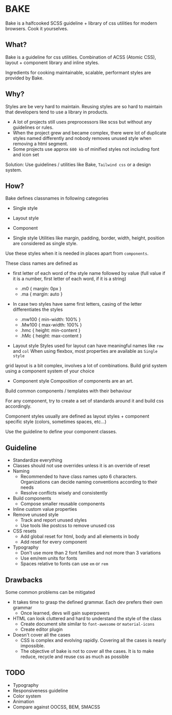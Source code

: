 # BAKE

Bake is a halfcooked SCSS guideline + library of css utilities for modern browsers.
Cook it yourselves.

## What?
Bake is a guideline for css utilities. Combination of ACSS (Atomic CSS), layout + component library and inline styles.

Ingredients for cooking maintainable, scalable, performant styles are provided by Bake.

## Why?
Styles are be very hard to maintain. Reusing styles are so hard to maintain that developers tend to use a library in products.

- A lot of projects still uses preprocessors like scss but without any guidelines or rules.
- When the project grew and became complex, there were lot of duplicate styles named differently and
nobody removes unused style when removing a html segment.
- Some projects use approx `600 kb` of minified styles not including font and icon set

Solution: Use guidelines / utilities like Bake, `Tailwind css` or a design system.

## How?
Bake defines classnames in following categories

- Single style
- Layout style
- Component

- Single style
Utilities like margin, padding, border, width, height, position are considered as single style.

Use these styles when it is needed in places apart from `components`.

These class names are defined as
- first letter of each word of the style name followed by value (full value if it is a number, first letter of each word, if it is a string)
  - .m0 { margin: 0px }
  - .ma { margin: auto }
- In case two styles have same first letters, casing of the letter differentiates the styles
  - .mw100 { min-width: 100% }
  - .Mw100 { max-width: 100% }
  - .hmc { height: min-content }
  - .hMc { height: max-content }

- Layout style
Styles used for layout can have meaningful names like `row` and `col`
When using flexbox, most properties are available as `Single style`

grid layout is a bit complex, involves a lot of combinations. Build grid system using a component system of your choice

- Component style
Composition of components are an art.

Build common components / templates with their behaviour

For any component, try to create a set of standards around it and build css accordingly.

Component styles usually are defined as layout styles + component specific style (colors, sometimes spaces, etc...)

Use the guideline to define your component classes.

## Guideline
- Standardize everything
- Classes should not use overrides unless it is an override of reset
- Naming
  - Recommended to have class names upto 6 characters. Organizations can decide naming conventions according to their needs
  - Resolve conflicts wisely and consistently
- Build components
  - Compose smaller reusable components
- Inline custom value properties
- Remove unused style
  - Track and report unused styles
  - Use tools like postcss to remove unused css
- CSS resets
  - Add global reset for html, body and all elements in body
  - Add reset for every component
- Typography
  - Don't use more than 2 font families and not more than 3 variations
  - Use em/rem units for fonts
  - Spaces relative to fonts can use `em` or `rem`

## Drawbacks
Some common problems can be mitigated
- It takes time to grasp the defined grammar. Each dev prefers their own grammar
  - Once learned, devs will gain superpowers
- HTML can look cluttered and hard to understand the style of the class
  - Create document site similar to `font-awesome` or `material-icons`
  - Create editor plugin
- Doesn't cover all the cases
  - CSS is complex and evolving rapidly. Covering all the cases is nearly impossible.
  - The objective of bake is not to cover all the cases. It is to make reduce, recycle and reuse css as much as possible

## TODO
- Typography
- Responsiveness guideline
- Color system
- Animation
- Compare against OOCSS, BEM, SMACSS
